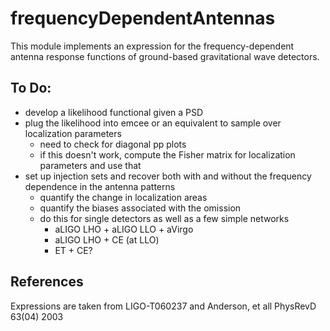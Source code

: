 # frequencyDependentAntennas

This module implements an expression for the frequency-dependent antenna response functions of ground-based gravitational wave detectors.

## To Do:

  - develop a likelihood functional given a PSD
  - plug the likelihood into emcee or an equivalent to sample over localization parameters
    - need to check for diagonal pp plots
    - if this doesn't work, compute the Fisher matrix for localization parameters and use that
  - set up injection sets and recover both with and without the frequency dependence in the antenna patterns
    - quantify the change in localization areas
    - quantify the biases associated with the omission
    - do this for single detectors as well as a few simple networks
        - aLIGO LHO + aLIGO LLO + aVirgo
        - aLIGO LHO + CE (at LLO)
        - ET + CE?

## References

Expressions are taken from LIGO-T060237 and Anderson, et all PhysRevD 63(04) 2003
